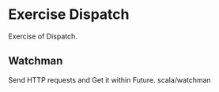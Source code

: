# Exercise Dispatch
Exercise of Dispatch.

## Watchman
Send HTTP requests and Get it within Future.
scala/watchman

